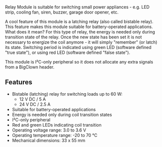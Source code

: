 Relay Module is suitable for switching small power appliances - e.g. LED strip, cooling fan, siren, buzzer, garage door opener, etc.

A cool feature of this module is a latching relay (also called bistable relay). This feature makes this module suitable for battery-operated applications. What does it mean? For this type of relay, the energy is needed only during transition state of the relay. Once the new state has been set it is not necessary to energize the coil anymore - it will simply "remember" (or latch) its state. Switching period is indicated using green LED (software defined "true state"), or using red LED (software defined "false state").

This module is I²C-only peripheral so it does not allocate any extra signals from a BigClown header.

## Features

* Bistable (latching) relay for switching loads up to 60 W:
    * 12 V DC / 5 A
    * 24 V DC / 2.5 A
* Suitable for battery-operated applications
* Energy is needed only during coil transition states
* I²C-only peripheral
* Red and green LEDs indicating coil transition
* Operating voltage range: 3.0 to 3.6 V
* Operating temperature range: -20 to 70 °C
* Mechanical dimensions: 33 x 55 mm
